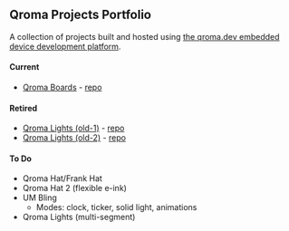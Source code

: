 ## Qroma Projects Portfolio

A collection of projects built and hosted using <a href="https://qroma.dev/">the qroma.dev embedded device development platform</a>.

#### Current
* [Qroma Boards](https://qroma-projects.github.io/qroma-boards/) - [repo](https://github.com/qroma-projects/qroma-boards)


#### Retired
* [Qroma Lights (old-1)](https://qroma-projects.github.io/qroma-lights-old-1/) - [repo](https://github.com/qroma-projects/qroma-lights-old-1)
* [Qroma Lights (old-2)](https://qroma-projects.github.io/qroma-lights-old-2/) - [repo](https://github.com/qroma-projects/qroma-lights-old-2)


#### To Do
* Qroma Hat/Frank Hat
* Qroma Hat 2 (flexible e-ink)
* UM Bling
  * Modes: clock, ticker, solid light, animations
* Qroma Lights (multi-segment)

<!--

**Here are some ideas to get you started:**

🙋‍♀️ A short introduction - what is your organization all about?
🌈 Contribution guidelines - how can the community get involved?
👩‍💻 Useful resources - where can the community find your docs? Is there anything else the community should know?
🍿 Fun facts - what does your team eat for breakfast?
🧙 Remember, you can do mighty things with the power of [Markdown](https://docs.github.com/github/writing-on-github/getting-started-with-writing-and-formatting-on-github/basic-writing-and-formatting-syntax)
-->
